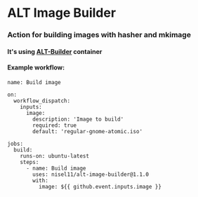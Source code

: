 # ALT Image Builder

### Action for building images with hasher and mkimage
#### It's using [ALT-Builder](https://github.com/nisel11/alt-builder) container
#### Example workflow:
```
name: Build image

on:
  workflow_dispatch:
    inputs:
      image:
        description: 'Image to build'
        required: true
        default: 'regular-gnome-atomic.iso'

jobs:
  build:
    runs-on: ubuntu-latest
    steps:
      - name: Build image
        uses: nisel11/alt-image-builder@1.1.0
        with:
          image: ${{ github.event.inputs.image }}

```
